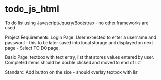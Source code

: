 # todo_js_html
To do list using Javascript/Jquery/Bootstrap - no other frameworks are used

Project Requirements:
Login Page: User expected to enter a username and password - this to be later saved into local storage and displayed on next page - Select TO DO page.

Basic Page: textbox with text entry, list that stores values entered by user. Completed items should be double clicked and moved to end of list

Standard: Add button on the side - should overlay textbox with list

